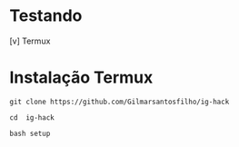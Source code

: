 # Testando 

[v] Termux

# Instalação Termux


```
git clone https://github.com/Gilmarsantosfilho/ig-hack

cd  ig-hack

bash setup
```


